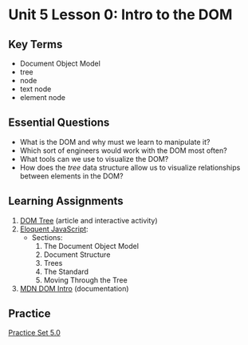 # Unit 5 Lesson 0:  Intro to the DOM

## Key Terms
* Document Object Model
* tree
* node
* text node
* element node

## Essential Questions
* What is the DOM and why must we learn to manipulate it?
* Which sort of engineers would work with the DOM most often?
* What tools can we use to visualize the DOM?
* How does the _tree_ data structure allow us to visualize relationships between elements in the DOM?

## Learning Assignments
1. [DOM Tree](https://javascript.info/dom-nodes) (article and interactive activity) 
2. [Eloquent JavaScript](https://eloquentjavascript.net/14_dom.html): 
    - Sections:
        1. The Document Object Model
        2. Document Structure
        3. Trees
        4. The Standard
        5. Moving Through the Tree
3. [MDN DOM Intro](https://developer.mozilla.org/en-US/docs/Web/API/Document_Object_Model/Introduction) (documentation)

## Practice
[Practice Set 5.0](https://github.com/The-Marcy-Lab-School/se-unit-5/tree/master/lesson-0-intro-to-dom/practice)
